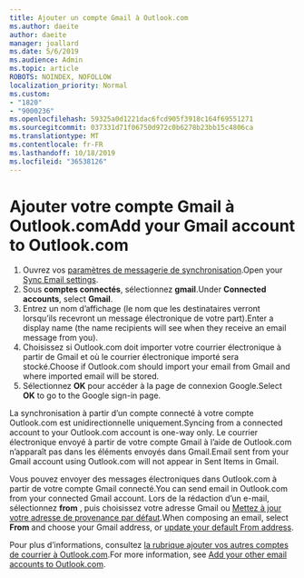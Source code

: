 ```yaml
---
title: Ajouter un compte Gmail à Outlook.com
ms.author: daeite
author: daeite
manager: joallard
ms.date: 5/6/2019
ms.audience: Admin
ms.topic: article
ROBOTS: NOINDEX, NOFOLLOW
localization_priority: Normal
ms.custom:
- "1820"
- "9000236"
ms.openlocfilehash: 59325a0d1221dac6fcd905f3918c164f69551271
ms.sourcegitcommit: 037331d71f06750d972c0b6278b23bb15c4806ca
ms.translationtype: MT
ms.contentlocale: fr-FR
ms.lasthandoff: 10/18/2019
ms.locfileid: "36538126"
---
```

# <a name="add-your-gmail-account-to-outlookcom"></a><span data-ttu-id="7467a-102">Ajouter votre compte Gmail à Outlook.com</span><span class="sxs-lookup"><span data-stu-id="7467a-102">Add your Gmail account to Outlook.com</span></span>

1. <span data-ttu-id="7467a-103">Ouvrez vos [paramètres de messagerie de synchronisation](https://go.microsoft.com/fwlink/?linkid=875264).</span><span class="sxs-lookup"><span data-stu-id="7467a-103">Open your [Sync Email settings](https://go.microsoft.com/fwlink/?linkid=875264).</span></span>
2. <span data-ttu-id="7467a-104">Sous **comptes connectés**, sélectionnez **gmail**.</span><span class="sxs-lookup"><span data-stu-id="7467a-104">Under **Connected accounts**, select **Gmail**.</span></span>
3. <span data-ttu-id="7467a-105">Entrez un nom d’affichage (le nom que les destinataires verront lorsqu’ils recevront un message électronique de votre part).</span><span class="sxs-lookup"><span data-stu-id="7467a-105">Enter a display name (the name recipients will see when they receive an email message from you).</span></span>
4. <span data-ttu-id="7467a-106">Choisissez si Outlook.com doit importer votre courrier électronique à partir de Gmail et où le courrier électronique importé sera stocké.</span><span class="sxs-lookup"><span data-stu-id="7467a-106">Choose if Outlook.com should import your email from Gmail and where imported email will be stored.</span></span>
5. <span data-ttu-id="7467a-107">Sélectionnez **OK** pour accéder à la page de connexion Google.</span><span class="sxs-lookup"><span data-stu-id="7467a-107">Select **OK** to go to the Google sign-in page.</span></span>

<span data-ttu-id="7467a-108">La synchronisation à partir d’un compte connecté à votre compte Outlook.com est unidirectionnelle uniquement.</span><span class="sxs-lookup"><span data-stu-id="7467a-108">Syncing from a connected account to your Outlook.com account is one-way only.</span></span> <span data-ttu-id="7467a-109">Le courrier électronique envoyé à partir de votre compte Gmail à l’aide de Outlook.com n’apparaît pas dans les éléments envoyés dans Gmail.</span><span class="sxs-lookup"><span data-stu-id="7467a-109">Email sent from your Gmail account using Outlook.com will not appear in Sent Items in Gmail.</span></span>

<span data-ttu-id="7467a-110">Vous pouvez envoyer des messages électroniques dans Outlook.com à partir de votre compte Gmail connecté.</span><span class="sxs-lookup"><span data-stu-id="7467a-110">You can send email in Outlook.com from your connected Gmail account.</span></span> <span data-ttu-id="7467a-111">Lors de la rédaction d’un e-mail, sélectionnez **from** , puis choisissez votre adresse Gmail ou [Mettez à jour votre adresse de provenance par défaut](https://go.microsoft.com/fwlink/?linkid=875264).</span><span class="sxs-lookup"><span data-stu-id="7467a-111">When composing an email, select **From** and choose your Gmail address, or [update your default From address](https://go.microsoft.com/fwlink/?linkid=875264).</span></span>

<span data-ttu-id="7467a-112">Pour plus d’informations, consultez [la rubrique ajouter vos autres comptes de courrier à Outlook.com](https://support.office.com/article/c5224df4-5885-4e79-91ba-523aa743f0ba?wt.mc_id=Office_Outlook_com_Alchemy).</span><span class="sxs-lookup"><span data-stu-id="7467a-112">For more information, see [Add your other email accounts to Outlook.com](https://support.office.com/article/c5224df4-5885-4e79-91ba-523aa743f0ba?wt.mc_id=Office_Outlook_com_Alchemy).</span></span>